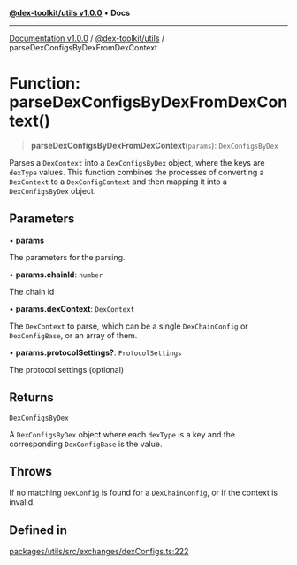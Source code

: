 [**@dex-toolkit/utils v1.0.0**](../README.md) • **Docs**

***

[Documentation v1.0.0](../../../packages.md) / [@dex-toolkit/utils](../README.md) / parseDexConfigsByDexFromDexContext

# Function: parseDexConfigsByDexFromDexContext()

> **parseDexConfigsByDexFromDexContext**(`params`): `DexConfigsByDex`

Parses a `DexContext` into a `DexConfigsByDex` object, where the keys are `dexType` values.
This function combines the processes of converting a `DexContext` to a `DexConfigContext`
and then mapping it into a `DexConfigsByDex` object.

## Parameters

• **params**

The parameters for the parsing.

• **params.chainId**: `number`

The chain id

• **params.dexContext**: `DexContext`

The `DexContext` to parse, which can be a single `DexChainConfig` or `DexConfigBase`, or an array of them.

• **params.protocolSettings?**: `ProtocolSettings`

The protocol settings (optional)

## Returns

`DexConfigsByDex`

A `DexConfigsByDex` object where each `dexType` is a key and the corresponding `DexConfigBase` is the value.

## Throws

If no matching `DexConfig` is found for a `DexChainConfig`, or if the context is invalid.

## Defined in

[packages/utils/src/exchanges/dexConfigs.ts:222](https://github.com/niZmosis/dex-toolkit/blob/3d8b41b44787b30fbea5de3ab4737662ffb61bc8/packages/utils/src/exchanges/dexConfigs.ts#L222)
